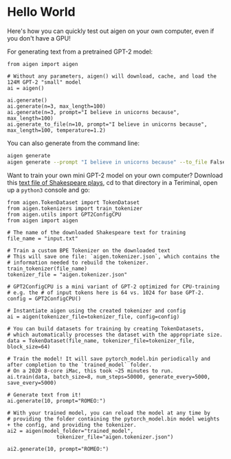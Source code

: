 # Hello World

Here's how you can quickly test out aigen on your own computer, even if you don't have a GPU!

For generating text from a pretrained GPT-2 model:

```py3
from aigen import aigen

# Without any parameters, aigen() will download, cache, and load the 124M GPT-2 "small" model
ai = aigen()

ai.generate()
ai.generate(n=3, max_length=100)
ai.generate(n=3, prompt="I believe in unicorns because", max_length=100)
ai.generate_to_file(n=10, prompt="I believe in unicorns because", max_length=100, temperature=1.2)
```

You can also generate from the command line:

```sh
aigen generate
aigen generate --prompt "I believe in unicorns because" --to_file False
```

Want to train your own mini GPT-2 model on your own computer? Download this [text file of Shakespeare plays](https://raw.githubusercontent.com/karpathy/char-rnn/master/data/tinyshakespeare/input.txt), cd to that directory in a Teriminal, open up a `python3` console and go:

```py3
from aigen.TokenDataset import TokenDataset
from aigen.tokenizers import train_tokenizer
from aigen.utils import GPT2ConfigCPU
from aigen import aigen

# The name of the downloaded Shakespeare text for training
file_name = "input.txt"

# Train a custom BPE Tokenizer on the downloaded text
# This will save one file: `aigen.tokenizer.json`, which contains the
# information needed to rebuild the tokenizer.
train_tokenizer(file_name)
tokenizer_file = "aigen.tokenizer.json"

# GPT2ConfigCPU is a mini variant of GPT-2 optimized for CPU-training
# e.g. the # of input tokens here is 64 vs. 1024 for base GPT-2.
config = GPT2ConfigCPU()

# Instantiate aigen using the created tokenizer and config
ai = aigen(tokenizer_file=tokenizer_file, config=config)

# You can build datasets for training by creating TokenDatasets,
# which automatically processes the dataset with the appropriate size.
data = TokenDataset(file_name, tokenizer_file=tokenizer_file, block_size=64)

# Train the model! It will save pytorch_model.bin periodically and after completion to the `trained_model` folder.
# On a 2020 8-core iMac, this took ~25 minutes to run.
ai.train(data, batch_size=8, num_steps=50000, generate_every=5000, save_every=5000)

# Generate text from it!
ai.generate(10, prompt="ROMEO:")

# With your trained model, you can reload the model at any time by
# providing the folder containing the pytorch_model.bin model weights + the config, and providing the tokenizer.
ai2 = aigen(model_folder="trained_model",
                tokenizer_file="aigen.tokenizer.json")

ai2.generate(10, prompt="ROMEO:")
```

